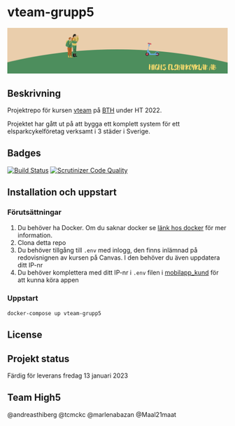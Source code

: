 
# vteam-grupp5

![High5head](/webapp_kund/src/assets/high5_header01.png)

## Beskrivning
Projektrepo för kursen [vteam](https://dbwebb.se/kurser/vteam-v1/) på [BTH](https://bth.se/) under HT 2022.

Projektet har gått ut på att bygga ett komplett system för ett elsparkcykelföretag verksamt i 3 städer i Sverige.

## Badges
[![Build Status](https://scrutinizer-ci.com/g/andreasthiberg/vteam-grupp5/badges/build.png?b=main)](https://scrutinizer-ci.com/g/andreasthiberg/vteam-grupp5/build-status/main)
[![Scrutinizer Code Quality](https://scrutinizer-ci.com/g/andreasthiberg/vteam-grupp5/badges/quality-score.png?b=main)](https://scrutinizer-ci.com/g/andreasthiberg/vteam-grupp5/?branch=main)

## Installation och uppstart
### Förutsättningar
1. Du behöver ha Docker. Om du saknar docker se [länk hos docker](https://www.docker.com/) för mer information.
2. Clona detta repo
3. Du behöver tillgång till `.env` med inlogg, den finns inlämnad på redovisnignen av kursen på Canvas. I den behöver du även uppdatera ditt IP-nr
4. Du behöver komplettera med ditt IP-nr i `.env` filen i [mobilapp_kund](/mobilapp_kund/) för att kunna köra appen

### Uppstart
```
docker-compose up vteam-grupp5
```

## License

## Projekt status
Färdig för leverans fredag 13 januari 2023

## Team High5
@andreasthiberg
@tcmckc
@marlenabazan
@Maal21maat

